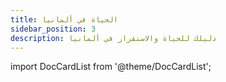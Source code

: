 ```yaml
---
title: الحياة في ألمانيا
sidebar_position: 3
description: دليلك للحياة والاستقرار في ألمانيا
---
```


import DocCardList from '@theme/DocCardList';

<DocCardList />

